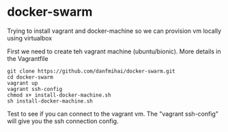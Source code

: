 # docker-swarm
Trying to install vagrant and docker-machine so we can provision vm locally using virtualbox

First we need to create teh vagrant machine (ubuntu/bionic). More details in the Vagrantfile
```
git clone https://github.com/danfmihai/docker-swarm.git
cd docker-swarm
vagrant up
vagrant ssh-config
chmod x+ install-docker-machine.sh
sh install-docker-machine.sh
```
Test to see if you can connect to the vagrant vm. The "vagrant ssh-config" will give you the ssh connection config.


